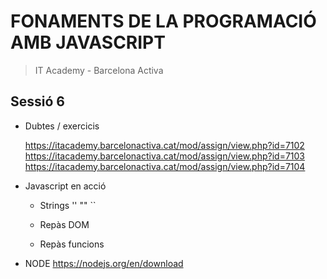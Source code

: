 # FONAMENTS DE LA PROGRAMACIÓ AMB JAVASCRIPT

> IT Academy - Barcelona Activa

## Sessió 6

- Dubtes / exercicis

  https://itacademy.barcelonactiva.cat/mod/assign/view.php?id=7102
  https://itacademy.barcelonactiva.cat/mod/assign/view.php?id=7103
  https://itacademy.barcelonactiva.cat/mod/assign/view.php?id=7104

- Javascript en acció

  - Strings '' "" ``

  - Repàs DOM
  - Repàs funcions

- NODE https://nodejs.org/en/download
